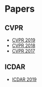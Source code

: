 # Papers 


## CVPR
* [CVPR 2019](http://openaccess.thecvf.com/CVPR2019.py)
* [CVPR 2018](http://openaccess.thecvf.com/CVPR2018.py)
* [CVPR 2017](http://openaccess.thecvf.com/CVPR2017.py)


## ICDAR
* [ICDAR 2019](./icdar_2019_accepted_paper_list.md)
